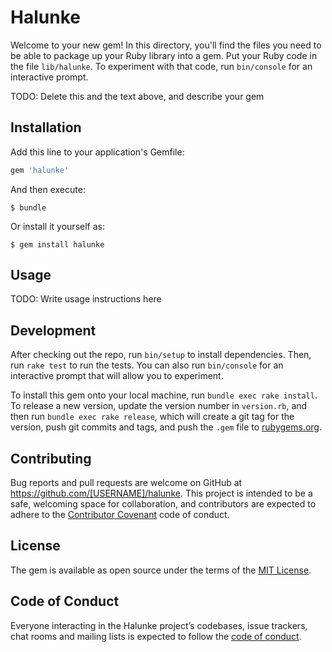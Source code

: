 # Halunke

Welcome to your new gem! In this directory, you'll find the files you need to be able to package up your Ruby library into a gem. Put your Ruby code in the file `lib/halunke`. To experiment with that code, run `bin/console` for an interactive prompt.

TODO: Delete this and the text above, and describe your gem

## Installation

Add this line to your application's Gemfile:

```ruby
gem 'halunke'
```

And then execute:

    $ bundle

Or install it yourself as:

    $ gem install halunke

## Usage

TODO: Write usage instructions here

## Development

After checking out the repo, run `bin/setup` to install dependencies. Then, run `rake test` to run the tests. You can also run `bin/console` for an interactive prompt that will allow you to experiment.

To install this gem onto your local machine, run `bundle exec rake install`. To release a new version, update the version number in `version.rb`, and then run `bundle exec rake release`, which will create a git tag for the version, push git commits and tags, and push the `.gem` file to [rubygems.org](https://rubygems.org).

## Contributing

Bug reports and pull requests are welcome on GitHub at https://github.com/[USERNAME]/halunke. This project is intended to be a safe, welcoming space for collaboration, and contributors are expected to adhere to the [Contributor Covenant](http://contributor-covenant.org) code of conduct.

## License

The gem is available as open source under the terms of the [MIT License](https://opensource.org/licenses/MIT).

## Code of Conduct

Everyone interacting in the Halunke project’s codebases, issue trackers, chat rooms and mailing lists is expected to follow the [code of conduct](https://github.com/[USERNAME]/halunke/blob/master/CODE_OF_CONDUCT.md).
